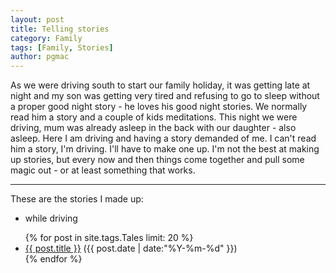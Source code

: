```yaml
---
layout: post
title: Telling stories
category: Family
tags: [Family, Stories]
author: pgmac
---
```


As we were driving south to start our family holiday, it was getting late at night and my son was getting very tired and refusing to go to sleep without a proper good night story - he loves his good night stories.
We normally read him a story and a couple of kids meditations.
This night we were driving, mum was already asleep in the back with our daughter - also asleep.
Here I am driving and having a story demanded of me.
I can't read him a story, I'm driving.
I'll have to make one up.
I'm not the best at making up stories, but every now and then things come together and pull some magic out - or at least something that works.

****

These are the stories I made up:

* while driving

<ul class="posts">
{% for post in site.tags.Tales limit: 20 %}
  <div class="post_info">
    <li>
      <a href="{{ post.url }}">{{ post.title }}</a>
      <span>({{ post.date | date:"%Y-%m-%d" }})</span>
    </li>
  </div>
{% endfor %}
</ul>
